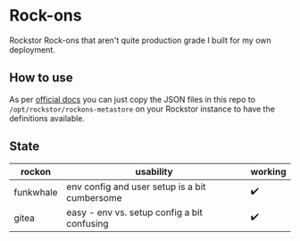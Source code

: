 # Rock-ons

Rockstor Rock-ons that aren't quite production grade I built for my own deployment.

## How to use

As per [official docs](http://rockstor.com/docs/docker-based-rock-ons/overview.html#adding-your-own-rock-on) you can just copy the JSON files in this repo to `/opt/rockstor/rockons-metastore` on your Rockstor instance to have the definitions available.

## State

| rockon | usability | working |
|--------|-----------|---------|
| funkwhale | env config and user setup is a bit cumbersome| :heavy_check_mark: |
| gitea | easy - env vs. setup config a bit confusing | :heavy_check_mark: |
